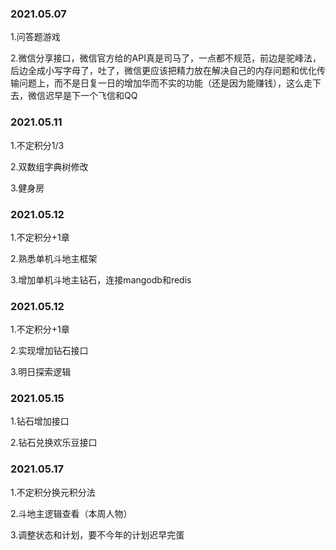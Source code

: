 ### 2021.05.07
1.问答题游戏

2.微信分享接口，微信官方给的API真是司马了，一点都不规范，前边是驼峰法，后边全成小写字母了，吐了，微信更应该把精力放在解决自己的内存问题和优化传输问题上，而不是日复一日的增加华而不实的功能（还是因为能赚钱），这么走下去，微信迟早是下一个飞信和QQ


### 2021.05.11
1.不定积分1/3

2.双数组字典树修改

3.健身房


### 2021.05.12
1.不定积分+1章

2.熟悉单机斗地主框架

3.增加单机斗地主钻石，连接mangodb和redis


### 2021.05.12
1.不定积分+1章

2.实现增加钻石接口

3.明日探索逻辑


### 2021.05.15
1.钻石增加接口

2.钻石兑换欢乐豆接口


### 2021.05.17
1.不定积分换元积分法

2.斗地主逻辑查看（本周人物）

3.调整状态和计划，要不今年的计划迟早完蛋

